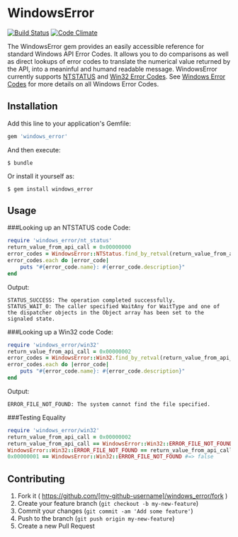 # WindowsError
[![Build Status](https://travis-ci.org/rapid7/windows_error.svg)](https://travis-ci.org/rapid7/windows_error)
[![Code Climate](https://codeclimate.com/github/rapid7/windows_error/badges/gpa.svg)](https://codeclimate.com/github/rapid7/windows_error)

The WindowsError gem provides an easily accessible reference for standard Windows API Error Codes. It allows you to do comparisons as well as direct lookups of error codes to translate the numerical value returned by the API, into a meaninful and humand readable message. WindowsError currently supports [NTSTATUS](https://msdn.microsoft.com/en-us/library/cc231200.aspx) and [Win32 Error Codes](https://msdn.microsoft.com/en-us/library/cc231199.aspx). See [Windows Error Codes](https://msdn.microsoft.com/en-us/library/cc231196.aspx) for more details on all Windows Error Codes.

## Installation

Add this line to your application's Gemfile:

```ruby
gem 'windows_error'
```

And then execute:

    $ bundle

Or install it yourself as:

    $ gem install windows_error

## Usage

###Looking up an NTSTATUS code
Code:

```ruby
require 'windows_error/nt_status'
return_value_from_api_call = 0x00000000
error_codes = WindowsError::NTStatus.find_by_retval(return_value_from_api_call)
error_codes.each do |error_code|
	puts "#{error_code.name}: #{error_code.description}"
end
```

Output:

```
STATUS_SUCCESS: The operation completed successfully.
STATUS_WAIT_0: The caller specified WaitAny for WaitType and one of the dispatcher objects in the Object array has been set to the signaled state.
```

###Looking up a Win32 code
Code:

```ruby
require 'windows_error/win32'
return_value_from_api_call = 0x00000002
error_codes = WindowsError::Win32.find_by_retval(return_value_from_api_call)
error_codes.each do |error_code|
	puts "#{error_code.name}: #{error_code.description}"
end
```

Output:

```
ERROR_FILE_NOT_FOUND: The system cannot find the file specified.
```

###Testing Equality

```ruby
require 'windows_error/win32'
return_value_from_api_call = 0x00000002
return_value_from_api_call == WindowsError::Win32::ERROR_FILE_NOT_FOUND #=> true
WindowsError::Win32::ERROR_FILE_NOT_FOUND == return_value_from_api_call #=> true
0x00000001 == WindowsError::Win32::ERROR_FILE_NOT_FOUND #=> false
```



## Contributing

1. Fork it ( https://github.com/[my-github-username]/windows_error/fork )
2. Create your feature branch (`git checkout -b my-new-feature`)
3. Commit your changes (`git commit -am 'Add some feature'`)
4. Push to the branch (`git push origin my-new-feature`)
5. Create a new Pull Request

